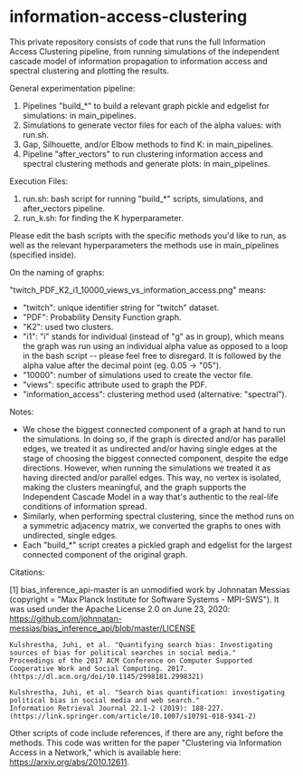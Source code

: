 # information-access-clustering

This private repository consists of code that runs the full Information Access Clustering pipeline, from running simulations of the independent cascade model of information propagation to information access and spectral clustering and plotting the results.

General experimentation pipeline:

1. Pipelines "build_*" to build a relevant graph pickle and edgelist for simulations: in main_pipelines.
2. Simulations to generate vector files for each of the alpha values: with run.sh.
3. Gap, Silhouette, and/or Elbow methods to find K: in main_pipelines.
4. Pipeline "after_vectors" to run clustering information access and spectral clustering methods and generate plots: in main_pipelines.

Execution Files:
1. run.sh: bash script for running "build_*" scripts, simulations, and after_vectors pipeline.
2. run_k.sh: for finding the K hyperparameter.

Please edit the bash scripts with the specific methods you'd like to run, as well as the relevant hyperparameters 
the methods use in main_pipelines (specified inside).

On the naming of graphs:

"twitch_PDF_K2_i1_10000_views_vs_information_access.png" means:
- "twitch": unique identifier string for "twitch" dataset.
- "PDF": Probability Density Function graph.
- "K2": used two clusters.
- "i1": "i" stands for individual (instead of "g" as in group), which means the graph was run using an individual alpha
value as opposed to a loop in the bash script -- please feel free to disregard. It is followed by the alpha value
after the decimal point (eg. 0.05 -> "05").
- "10000": number of simulations used to create the vector file.
- "views": specific attribute used to graph the PDF.
- "information_access": clustering method used (alternative: "spectral").

Notes:

- We chose the biggest connected component of a graph at hand to run the simulations. In doing so, if the graph is
directed and/or has parallel edges, we treated it as undirected and/or having single edges at the stage of choosing
the biggest connected component, despite the edge directions. However, when running the simulations we treated it 
as having directed and/or parallel edges. This way, no vertex is isolated, making the clusters meaningful, and the 
graph supports the Independent Cascade Model in a way that's authentic to the real-life conditions of information spread.
- Similarly, when performing spectral clustering, since the method runs on a symmetric adjacency matrix, we converted the
graphs to ones with undirected, single edges.
- Each "build_*" script creates a pickled graph and edgelist for the largest connected component of the original graph.

Citations:

[1] bias_inference_api-master is an unmodified work by Johnnatan Messias (copyright = "Max Planck Institute for Software Systems - MPI-SWS").
    It was used under the Apache License 2.0 on June 23, 2020: https://github.com/johnnatan-messias/bias_inference_api/blob/master/LICENSE

    Kulshrestha, Juhi, et al. "Quantifying search bias: Investigating sources of bias for political searches in social media."
    Proceedings of the 2017 ACM Conference on Computer Supported Cooperative Work and Social Computing. 2017. (https://dl.acm.org/doi/10.1145/2998181.2998321)

    Kulshrestha, Juhi, et al. "Search bias quantification: investigating political bias in social media and web search."
    Information Retrieval Journal 22.1-2 (2019): 188-227. (https://link.springer.com/article/10.1007/s10791-018-9341-2)

Other scripts of code include references, if there are any, right before the methods. This code was written for the paper "Clustering via Information Access in a Network," which is available here: https://arxiv.org/abs/2010.12611. 
